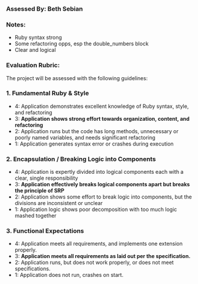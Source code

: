 ### Assessed By: Beth Sebian

### Notes:
* Ruby syntax strong
* Some refactoring opps, esp the double_numbers block
* Clear and logical

### Evaluation Rubric:

The project will be assessed with the following guidelines:

### 1. Fundamental Ruby & Style

* 4:  Application demonstrates excellent knowledge of Ruby syntax, style, and refactoring
* 3:  **Application shows strong effort towards organization, content, and refactoring**
* 2:  Application runs but the code has long methods, unnecessary or poorly named variables, and needs significant refactoring
* 1:  Application generates syntax error or crashes during execution

### 2. Encapsulation / Breaking Logic into Components

* 4: Application is expertly divided into logical components each with a clear, single responsibility
* 3: **Application effectively breaks logical components apart but breaks the principle of SRP**
* 2: Application shows some effort to break logic into components, but the divisions are inconsistent or unclear
* 1: Application logic shows poor decomposition with too much logic mashed together

### 3. Functional Expectations

* 4: Application meets all requirements, and implements one extension properly.
* 3: **Application meets all requirements as laid out per the specification.**
* 2: Application runs, but does not work properly, or does not meet specifications.
* 1: Application does not run, crashes on start.
